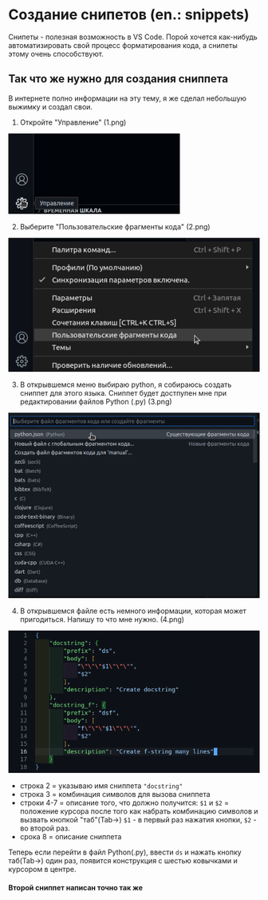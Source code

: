 # Создание снипетов (en.: snippets)

Снипеты - полезная возможность в VS Code.
Порой хочется как-нибудь автоматизировать свой процесс форматирования кода,
а снипеты этому очень способствуют.

## Так что же нужно для создания сниппета

В интернете полно информации на эту тему, я же сделал небольшую выжимку и создал свои.

1. Откройте "Управление" (1.png)

![](1.png)

2. Выберите "Пользовательские фрагменты кода" (2.png)

![](2.png)

3. В открывшемся меню выбираю python, я собираюсь создать сниппет для этого языка. Сниппет будет достпупен мне при редактировании файлов Python (.py) (3.png)

![](3.png)

4. В открывшемся файле есть немного информации, которая может пригодиться. Напишу то что мне нужно. (4.png)

![](4.png)

- строка 2 = указываю имя сниппета  `"docstring"`
- строка 3 = комбинация символов для вызова сниппета
- строки 4-7 = описание того, что должно получится:
 `$1` и `$2` = положение курсора после того как набрать комбинацию символов и вызвать кнопкой "таб"(Tab->) `$1` - в первый раз нажатия кнопки, `$2` - во второй раз.
- срока 8 = описание сниппета


Теперь если перейти в файл Python(.py), ввести `ds` и нажать кнопку таб(Tab->) один раз, появится конструкция с шестью ковычками и курсором в центре.

#### Второй сниппет написан точно так же